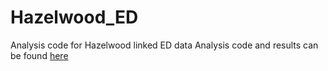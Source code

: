 # Hazelwood_ED
Analysis code for Hazelwood linked ED data
Analysis code and results can be found [here](https://cathsmith.github.io/Hazelwood_ED/Analysis_Hazelwood_ED.html)
